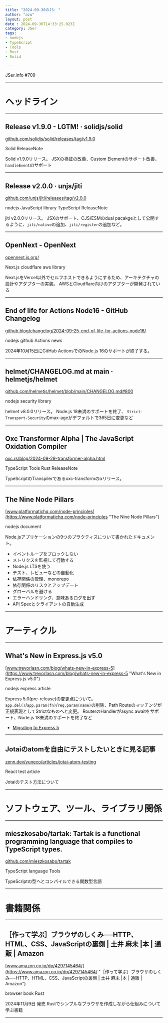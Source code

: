 ```yaml
---
title: "2024-09-30のJS: "
author: "azu"
layout: post
date : 2024-09-30T14:33:25.023Z
category: JSer
tags:
- nodejs
- TypeScript
- Tools
- Rust
- Solid

---
```


JSer.info #709

----

<h1 class="site-genre">ヘッドライン</h1>

----

## Release v1.9.0 - LGTM! · solidjs/solid
[github.com/solidjs/solid/releases/tag/v1.9.0](https://github.com/solidjs/solid/releases/tag/v1.9.0 "Release v1.9.0 - LGTM! · solidjs/solid")
<p class="jser-tags jser-tag-icon"><span class="jser-tag">Solid</span> <span class="jser-tag">ReleaseNote</span></p>

Solid v1.9.0リリース。
JSXの検証の改善、Custom Elementのサポート改善、`handleEvent`のサポート


----

## Release v2.0.0 · unjs/jiti
[github.com/unjs/jiti/releases/tag/v2.0.0](https://github.com/unjs/jiti/releases/tag/v2.0.0 "Release v2.0.0 · unjs/jiti")
<p class="jser-tags jser-tag-icon"><span class="jser-tag">nodejs</span> <span class="jser-tag">JavaScript</span> <span class="jser-tag">library</span> <span class="jser-tag">TypeScript</span> <span class="jser-tag">ReleaseNote</span></p>

jiti v2.0.0リリース。
JSXのサポート、CJS/ESMのdual pacakgeとして公開するように、`jiti/native`の追加、`jiti/register`の追加など。


----

## OpenNext - OpenNext
[opennext.js.org/](https://opennext.js.org/ "OpenNext - OpenNext")
<p class="jser-tags jser-tag-icon"><span class="jser-tag">Next.js</span> <span class="jser-tag">cloudflare</span> <span class="jser-tag">aws</span> <span class="jser-tag">library</span></p>

Next.jsをVercel以外でセルフホストできるようにするため、アーキテクチャの設計やアダプターの実装。
AWSとCloudflare向けのアダプターが開発されている


----

## End of life for Actions Node16 - GitHub Changelog
[github.blog/changelog/2024-09-25-end-of-life-for-actions-node16/](https://github.blog/changelog/2024-09-25-end-of-life-for-actions-node16/ "End of life for Actions Node16 - GitHub Changelog")
<p class="jser-tags jser-tag-icon"><span class="jser-tag">nodejs</span> <span class="jser-tag">github</span> <span class="jser-tag">Actions</span> <span class="jser-tag">news</span></p>

2024年10月15日にGitHub ActionsでのNode.js 16のサポートが終了する。


----

## helmet/CHANGELOG.md at main · helmetjs/helmet
[github.com/helmetjs/helmet/blob/main/CHANGELOG.md#800](https://github.com/helmetjs/helmet/blob/main/CHANGELOG.md#800 "helmet/CHANGELOG.md at main · helmetjs/helmet")
<p class="jser-tags jser-tag-icon"><span class="jser-tag">nodejs</span> <span class="jser-tag">security</span> <span class="jser-tag">library</span></p>

helmet v8.0.0リリース。
Node.js 18未満のサポートを終了、
`Strict-Transport-Security`のmax-ageがデフォルトで365日に変更など


----

## Oxc Transformer Alpha | The JavaScript Oxidation Compiler
[oxc.rs/blog/2024-09-29-transformer-alpha.html](https://oxc.rs/blog/2024-09-29-transformer-alpha.html "Oxc Transformer Alpha | The JavaScript Oxidation Compiler")
<p class="jser-tags jser-tag-icon"><span class="jser-tag">TypeScript</span> <span class="jser-tag">Tools</span> <span class="jser-tag">Rust</span> <span class="jser-tag">ReleaseNote</span></p>

TypeScriptのTranspilerであるoxc-transformのαリリース。


----

## The Nine Node Pillars
[www.platformatichq.com/node-principles](https://www.platformatichq.com/node-principles "The Nine Node Pillars")
<p class="jser-tags jser-tag-icon"><span class="jser-tag">nodejs</span> <span class="jser-tag">document</span></p>

Node.jsアプリケーションの9つのプラクティスについて書かれたドキュメント。
- イベントループをブロックしない
- メトリクスを監視して行動する
- Node.js LTSを使う
- テスト、レビューなどの自動化
- 依存関係の管理、monorepo
- 依存関係のリスクとアップデート
- グローバルを避ける
- エラーハンドリング、意味あるログを出す
- API Specとクライアントの自動生成


----
<h1 class="site-genre">アーティクル</h1>

----

## What&#039;s New in Express.js v5.0
[www.trevorlasn.com/blog/whats-new-in-express-5](https://www.trevorlasn.com/blog/whats-new-in-express-5 "What&#039;s New in Express.js v5.0")
<p class="jser-tags jser-tag-icon"><span class="jser-tag">nodejs</span> <span class="jser-tag">express</span> <span class="jser-tag">article</span></p>

Express 5.0(pre-release)の変更点について。
`app.del()`/`app.param(fn)`/`req.param(name)`の削除、Path Routeのマッチングが正規表現としてStrictなものへと変更。
RouterのHandlerがasync awaitをサポート、Node.js 18未満のサポートを終了など

- [Migrating to Express 5](https://expressjs.com/en/guide/migrating-5.html "Migrating to Express 5")

----

## Jotaiのatomを自由にテストしたいときに見る記事
[zenn.dev/yuneco/articles/jotai-atom-testing](https://zenn.dev/yuneco/articles/jotai-atom-testing "Jotaiのatomを自由にテストしたいときに見る記事")
<p class="jser-tags jser-tag-icon"><span class="jser-tag">React</span> <span class="jser-tag">test</span> <span class="jser-tag">article</span></p>

Jotaiのテスト方法について


----
<h1 class="site-genre">ソフトウェア、ツール、ライブラリ関係</h1>

----

## mieszkosabo/tartak: Tartak is a functional programming language that compiles to TypeScript types.
[github.com/mieszkosabo/tartak](https://github.com/mieszkosabo/tartak "mieszkosabo/tartak: Tartak is a functional programming language that compiles to TypeScript types.")
<p class="jser-tags jser-tag-icon"><span class="jser-tag">TypeScript</span> <span class="jser-tag">language</span> <span class="jser-tag">Tools</span></p>

TypeScriptの型へとコンパイルできる関数型言語


----
<h1 class="site-genre">書籍関係</h1>

----

## ［作って学ぶ］ブラウザのしくみ──HTTP、HTML、CSS、JavaScriptの裏側 | 土井 麻未 |本 | 通販 | Amazon
[www.amazon.co.jp/dp/4297145464/](https://www.amazon.co.jp/dp/4297145464/ "［作って学ぶ］ブラウザのしくみ──HTTP、HTML、CSS、JavaScriptの裏側 | 土井 麻未 |本 | 通販 | Amazon")
<p class="jser-tags jser-tag-icon"><span class="jser-tag">browser</span> <span class="jser-tag">book</span> <span class="jser-tag">Rust</span></p>

2024年11月9日 発売
Rustでシンプルなブラウザを作成しながら仕組みについて学ぶ書籍


----
